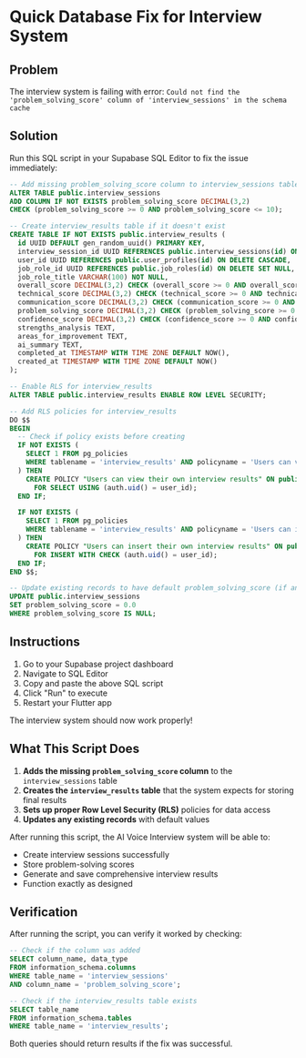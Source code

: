 # Quick Database Fix for Interview System

## Problem

The interview system is failing with error: `Could not find the 'problem_solving_score' column of 'interview_sessions' in the schema cache`

## Solution

Run this SQL script in your Supabase SQL Editor to fix the issue immediately:

```sql
-- Add missing problem_solving_score column to interview_sessions table
ALTER TABLE public.interview_sessions
ADD COLUMN IF NOT EXISTS problem_solving_score DECIMAL(3,2)
CHECK (problem_solving_score >= 0 AND problem_solving_score <= 10);

-- Create interview_results table if it doesn't exist
CREATE TABLE IF NOT EXISTS public.interview_results (
  id UUID DEFAULT gen_random_uuid() PRIMARY KEY,
  interview_session_id UUID REFERENCES public.interview_sessions(id) ON DELETE CASCADE,
  user_id UUID REFERENCES public.user_profiles(id) ON DELETE CASCADE,
  job_role_id UUID REFERENCES public.job_roles(id) ON DELETE SET NULL,
  job_role_title VARCHAR(100) NOT NULL,
  overall_score DECIMAL(3,2) CHECK (overall_score >= 0 AND overall_score <= 10),
  technical_score DECIMAL(3,2) CHECK (technical_score >= 0 AND technical_score <= 10),
  communication_score DECIMAL(3,2) CHECK (communication_score >= 0 AND communication_score <= 10),
  problem_solving_score DECIMAL(3,2) CHECK (problem_solving_score >= 0 AND problem_solving_score <= 10),
  confidence_score DECIMAL(3,2) CHECK (confidence_score >= 0 AND confidence_score <= 10),
  strengths_analysis TEXT,
  areas_for_improvement TEXT,
  ai_summary TEXT,
  completed_at TIMESTAMP WITH TIME ZONE DEFAULT NOW(),
  created_at TIMESTAMP WITH TIME ZONE DEFAULT NOW()
);

-- Enable RLS for interview_results
ALTER TABLE public.interview_results ENABLE ROW LEVEL SECURITY;

-- Add RLS policies for interview_results
DO $$
BEGIN
  -- Check if policy exists before creating
  IF NOT EXISTS (
    SELECT 1 FROM pg_policies
    WHERE tablename = 'interview_results' AND policyname = 'Users can view their own interview results'
  ) THEN
    CREATE POLICY "Users can view their own interview results" ON public.interview_results
      FOR SELECT USING (auth.uid() = user_id);
  END IF;

  IF NOT EXISTS (
    SELECT 1 FROM pg_policies
    WHERE tablename = 'interview_results' AND policyname = 'Users can insert their own interview results'
  ) THEN
    CREATE POLICY "Users can insert their own interview results" ON public.interview_results
      FOR INSERT WITH CHECK (auth.uid() = user_id);
  END IF;
END $$;

-- Update existing records to have default problem_solving_score (if any exist)
UPDATE public.interview_sessions
SET problem_solving_score = 0.0
WHERE problem_solving_score IS NULL;
```

## Instructions

1. Go to your Supabase project dashboard
2. Navigate to SQL Editor
3. Copy and paste the above SQL script
4. Click "Run" to execute
5. Restart your Flutter app

The interview system should now work properly!

## What This Script Does

1. **Adds the missing `problem_solving_score` column** to the `interview_sessions` table
2. **Creates the `interview_results` table** that the system expects for storing final results
3. **Sets up proper Row Level Security (RLS)** policies for data access
4. **Updates any existing records** with default values

After running this script, the AI Voice Interview system will be able to:

- Create interview sessions successfully
- Store problem-solving scores
- Generate and save comprehensive interview results
- Function exactly as designed

## Verification

After running the script, you can verify it worked by checking:

```sql
-- Check if the column was added
SELECT column_name, data_type
FROM information_schema.columns
WHERE table_name = 'interview_sessions'
AND column_name = 'problem_solving_score';

-- Check if the interview_results table exists
SELECT table_name
FROM information_schema.tables
WHERE table_name = 'interview_results';
```

Both queries should return results if the fix was successful.
